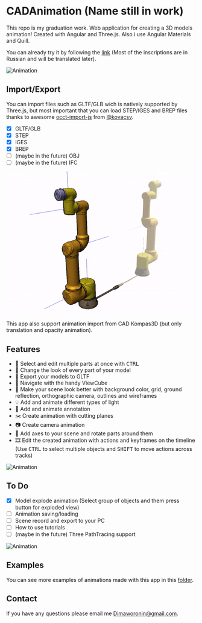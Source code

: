 # CADAnimation (Name still in work)

This repo is my graduation work. Web application for creating a 3D models animation! Created with Angular and Three.js. Also i use Angular Materials and Quill.

You can already try it by following the [link](https://cad-animation.vercel.app/) (Most of the inscriptions are in Russian and will be translated later).

![Animation](readme/Кран%20анимация%20loosyMax.gif)

## Import/Export

You can import files such as GLTF/GLB wich is natively supported by Three.js, but most important that you can load STEP/IGES and BREP files thanks to awesome [occt-import-js](https://github.com/kovacsv/occt-import-js) from [@kovacsv](https://github.com/kovacsv).
- [x] GLTF/GLB
- [x] STEP
- [x] IGES
- [x] BREP
- [ ] (maybe in the future) OBJ
- [ ] (maybe in the future) IFC

![Animation](readme/Анимация%20осей%20роборука.gif) 

This app also support animation import from CAD Kompas3D (but only translation and opacity animation).

## Features
- :muscle: Select and edit multiple parts at once with <kbd>CTRL</kbd>
- :art: Change the look of every part of your model
- :floppy_disk: Export your models to GLTF
- :ice_cube: Navigate with the handy ViewCube
- :city_sunset: Make your scene look better with background color, grid, ground reflection, orthographic camera, outlines and wireframes
- :bulb: Add and animate different types of light
- :speech_balloon: Add and animate annotation
- :scissors: Create animation with cutting planes
- :camera: Create camera animation
- :milky_way: Add axes to your scene and rotate parts around them
- :film_strip: Edit the created animation with actions and keyframes on the timeline (Use <kbd>CTRL</kbd> to select multiple objects and <kbd>SHIFT</kbd> to move actions across tracks)

![Animation](readme/Анимация%20разлёта%20и%20поворотом%20камеры.gif)

## To Do
- [x] Model explode animation (Select group of objects and them press button for exploded view)
- [ ] Animation saving/loading
- [ ] Scene record and export to your PC
- [ ] How to use tutorials
- [ ] (maybe in the future) Three PathTracing support

![Animation](readme/Анимация%20разрезов.gif)

## Examples

You can see more examples of animations made with this app in this [folder](readme/).

## Contact
If you have any questions please email me Dimaworonin@gmail.com.
